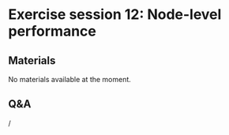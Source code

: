 # Exercise session 12: Node-level performance

<!--
The files for the exercises can be found in `Exercises/HPE/day4/node_performance`.
Try different compiler optimizations and see the impact on performance.
-->


## Materials

No materials available at the moment.

<!--
Temporary location of materials (for the lifetime of the training project):

-   See the exercise assignments in
    `/project/project_465001362/Slides/HPE/Exercises.pdf`.

-   Exercise files in `/project/project_465001362/Exercises/HPE/day4`

Temporary web-available materials:

-    Overview exercise assignments temporarily available on
     [this link](https://462000265.lumidata.eu/4day-20241028/files/LUMI-4day-20241028-4_Exercises_day4.pdf)
-->

<!--
Archived materials on LUMI:

-   Exercise assignments in `/appl/local/training/4day-20241028/files/LUMI-4day-20241028-Exercises_HPE.pdf`

-   Exercises as bizp2-compressed tar file in
    `/appl/local/training/4day-20241028/files/LUMI-4day-20241028-Exercises_HPE.tar.bz2`

-   Exercises as uncompressed tar file in
    `/appl/local/training/4day-20241028/files/LUMI-4day-20241028-Exercises_HPE.tar`
-->


## Q&A

/
